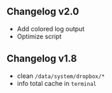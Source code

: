 ## Changelog v2.0
- Add colored log output
- Optimize script

## Changelog v1.8
- clean `/data/system/dropbox/*`
- info total cache in `terminal`